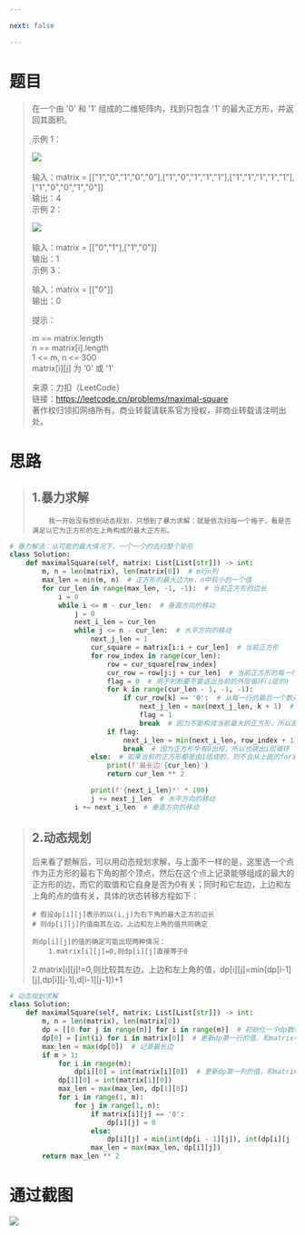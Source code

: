 ```yaml
---

next: false

---
```




<BlogInfo id="1341" title="LeetCode之最大正方形(暴力求解和动态规划求解)" author="白日梦想猿" pv=0 read_times=0 pre_cost_time="126" category="leetcode100题" tag_list="['leetcode', '              动态规划', '              暴力解法']" create_time="2022.07.15 20:45:45.660402" update_time="2022.07.15 20:45:45" />

#  题目

> 在一个由 '0' 和 '1' 组成的二维矩阵内，找到只包含 '1' 的最大正方形，并返回其面积。
>
>  
>
> 示例 1：
>
> ![](https://img-blog.csdnimg.cn/img_convert/7e2f13592d3e5dcadfd1a04cfa2af276.jpeg)​
>
>  
>  输入：matrix =
> [["1","0","1","0","0"],["1","0","1","1","1"],["1","1","1","1","1"],["1","0","0","1","0"]]  
>  输出：4  
>  示例 2：
>
> ![](https://img-blog.csdnimg.cn/img_convert/d7823f92a6eabc61a2a05aafcada32b1.jpeg)​
>
>  
>  输入：matrix = [["0","1"],["1","0"]]  
>  输出：1  
>  示例 3：
>
> 输入：matrix = [["0"]]  
>  输出：0  
>  
>
> 提示：
>
> m == matrix.length  
>  n == matrix[i].length  
>  1 <= m, n <= 300  
>  matrix[i][j] 为 '0' 或 '1'
>
> 来源：力扣（LeetCode）  
>  链接：https://leetcode.cn/problems/maximal-square  
>  著作权归领扣网络所有。商业转载请联系官方授权，非商业转载请注明出处。

# 思路

> ## 1.暴力求解  
>
>         我一开始没有想到动态规划，只想到了暴力求解：就是依次扫每一个格子，看是否满足以它为正方形的左上角构成的最大正方形。
>

```python
# 暴力解法：从可能的最大情况下，一个一个的去扫整个矩形
class Solution:
    def maximalSquare(self, matrix: List[List[str]]) -> int:
        m, n = len(matrix), len(matrix[0])  # m行n列
        max_len = min(m, n)  # 正方形的最大边为m，n中较小的一个值
        for cur_len in range(max_len, -1, -1):  # 当前正方形的边长
            i = 0
            while i <= m - cur_len:  # 垂直方向的移动
                j = 0
                next_i_len = cur_len
                while j <= n - cur_len:  # 水平方向的移动
                    next_j_len = 1
                    cur_square = matrix[i:i + cur_len]  # 当前正方形
                    for row_index in range(cur_len):
                        row = cur_square[row_index]
                        cur_row = row[j:j + cur_len]  # 当前正方形的每一行
                        flag = 0  # 用于判断要不要退出当前的外层循环(i层的)
                        for k in range(cur_len - 1, -1, -1):
                            if cur_row[k] == '0':  # 从每一行的最后一个数开始判断，只要等于0，就不能构成当前最大的正方形
                                next_j_len = max(next_j_len, k + 1)  # 计算下一步水平位移的增量，而不是每一次只增加1，这样节省了很多时间
                                flag = 1
                                break  # 因为不能构成当前最大的正方形，所以直接跳出循环(j层的)
                        if flag:
                            next_i_len = min(next_i_len, row_index + 1)  # 计算垂直方向的移动增量，而不是每一次只增1，这样子节省了很多时间
                            break  # 因为正方形中有0出现，所以也跳出i层循环
                    else:  # 如果当前的正方形都是由1组成的，则不会从上面的for循环由break跳出 那么当前的正方形就是面积最大的正方形，直接return即可
                        print(f'最长边:{cur_len}')
                        return cur_len ** 2

                    print(f'{next_i_len}*' * 100)
                    j += next_j_len  # 水平方向的移动
                i += next_i_len  # 垂直方向的移动
```

>
> ## 2.动态规划
>
>
> 后来看了题解后，可以用动态规划求解，与上面不一样的是，这里选一个点作为正方形的最右下角的那个顶点，然后在这个点上记录能够组成的最大的正方形的边，而它的取值和它自身是否为0有关；同时和它左边，上边和左上角的点的值有关，具体的状态转移方程如下：
>  
>
>     # 假设dp[i][j]表示的以(i,j)为右下角的最大正方的边长
>     # 则dp[i][j]的值由其左边，上边和左上角的值共同确定
>
>     则dp[i][j]的值的确定可能出现两种情况：
>         1.matrix[i][j]=0,则dp[i][j]直接等于0
>
> 2.matrix[i][j]!=0,则比较其左边，上边和左上角的值，dp[i][j]=min(dp[i-1][j],dp[i][j-1],d[i-1][j-1])+1
>  
>

```python
# 动态规划求解
class Solution:
    def maximalSquare(self, matrix: List[List[str]]) -> int:
        m, n = len(matrix), len(matrix[0])
        dp = [[0 for j in range(n)] for i in range(m)]  # 初始化一个dp数组
        dp[0] = [int(i) for i in matrix[0]]  # 更新dp第一行的值，和matrix中第一行的值相同
        max_len = max(dp[0])  # 记录最长边
        if m > 1:
            for i in range(m):
                dp[i][0] = int(matrix[i][0])  # 更新dp第一列的值，和matrix中第一列的值相同
            dp[1][0] = int(matrix[1][0])
            max_len = max(max_len, dp[1][0])
            for i in range(1, m):
                for j in range(1, n):
                    if matrix[i][j] == '0':
                        dp[i][j] = 0
                    else:
                        dp[i][j] = min(int(dp[i - 1][j]), int(dp[i][j - 1]), int(dp[i - 1][j - 1])) + 1
                    max_len = max(max_len, dp[i][j])
        return max_len ** 2
```

# 通过截图

![](https://img-blog.csdnimg.cn/1f6200837f0548f6ab33ec2723b116bc.png)











<ActionBox />
